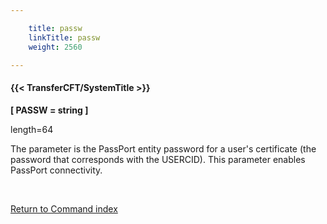 ```yaml
---

    title: passw
    linkTitle: passw
    weight: 2560

---
```

<span id="passw"></span>

#### {{< TransferCFT/SystemTitle  >}}

****\[ PASSW = string \]****

length=64

The parameter is the PassPort entity password for a user's certificate (the password that corresponds with the USERCID). This parameter enables PassPort connectivity.

 

[Return to Command index](../../)
